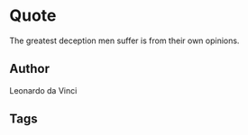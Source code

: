 # Quote

The greatest deception men suffer is from their own opinions.

## Author

Leonardo da Vinci

## Tags


